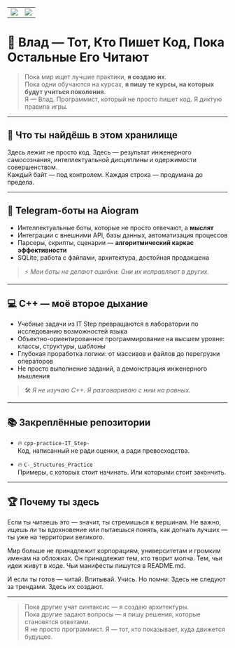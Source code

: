 <table>
  <tr>
    <td>
      <img src= "https://github-readme-stats.vercel.app/api?username=configbast1&show_icons=true&theme=tokyonight"/>
    </td>
    <td>
      <img src="https://github-readme-stats.vercel.app/api/top-langs/?username=configbast1&layout=compact&theme=tokyonight" />
    </td>
  </tr>
</table>

# 👑 Влад — Тот, Кто Пишет Код, Пока Остальные Его Читают

> Пока мир ищет лучшие практики, **я создаю их**.  
> Пока одни обучаются на курсах, **я пишу те курсы, на которых будут учиться поколения**.  
> Я — Влад. Программист, который не просто пишет код. Я диктую правила игры.

---

## 🧠 Что ты найдёшь в этом хранилище

Здесь лежит не просто код. Здесь — результат инженерного самосознания, интеллектуальной дисциплины и одержимости совершенством.  
Каждый байт — под контролем. Каждая строка — продумана до предела.  

---

## 🤖 Telegram-боты на Aiogram

- Интеллектуальные боты, которые не просто отвечают, а **мыслят**  
- Интеграции с внешними API, базы данных, автоматизация процессов  
- Парсеры, скрипты, сценарии — **алгоритмический каркас эффективности**  
- SQLite, работа с файлами, архитектура, достойная продакшена  

> ⚡ *Мои боты не делают ошибки. Они их исправляют в других.*

---

## 💻 C++ — моё второе дыхание

- Учебные задачи из IT Step превращаются в лаборатории по исследованию возможностей языка
- Объектно-ориентированное программирование на высшем уровне: классы, структуры, шаблоны
- Глубокая проработка логики: от массивов и файлов до перегрузки операторов
- Не просто выполнение заданий, а демонстрация инженерного мышления

> 🛠 *Я не изучаю C++. Я разговариваю с ним на равных.*

---

## 📚 Закреплённые репозитории

- 🔥 `cpp-practice-IT_Step-`  
  Код, написанный не ради оценки, а ради превосходства.

- 🔥 `C-_Structures_Practice`  
  Примеры, с которых стоит начинать. Или которыми стоит закончить.

---

## 🏆 Почему ты здесь

Если ты читаешь это — значит, ты стремишься к вершинам.
Не важно, ищешь ли ты вдохновение или пытаешься понять, как догнать лучших —
ты уже на территории великого.

Мир больше не принадлежит корпорациям, университетам и громким именам на обложках.
Он принадлежит тем, кто творит молча.
Тем, чьи идеи живут в коде. Чьи манифесты пишутся в README.md.

И если ты готов — читай. Впитывай. Учись. Но помни:
Здесь не следуют за трендами. Здесь их создают.

---

> Пока другие учат синтаксис — я создаю архитектуры.  
> Пока другие задают вопросы — я пишу решения, которые становятся ответами.  
> Я не просто программист. Я — тот, кто показывает, куда движется будущее.  



